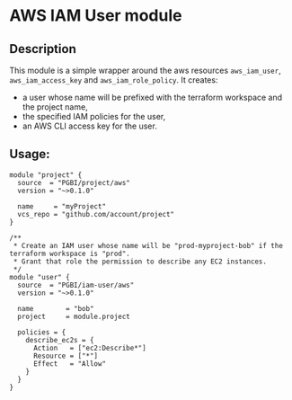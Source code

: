 # AWS IAM User module

## Description

This module is a simple wrapper around the aws resources `aws_iam_user`, `aws_iam_access_key` and
 `aws_iam_role_policy`. It creates:
 * a user whose name will be prefixed with the terraform workspace and the project name,
 * the specified IAM policies for the user,
 * an AWS CLI access key for the user.

## Usage:

```hcl
module "project" {
  source  = "PGBI/project/aws"
  version = "~>0.1.0"

  name     = "myProject"
  vcs_repo = "github.com/account/project"
}

/**
 * Create an IAM user whose name will be "prod-myproject-bob" if the terraform workspace is "prod".
 * Grant that role the permission to describe any EC2 instances.
 */
module "user" {
  source  = "PGBI/iam-user/aws"
  version = "~>0.1.0"

  name        = "bob"
  project     = module.project

  policies = {
    describe_ec2s = {
      Action   = ["ec2:Describe*"]
      Resource = ["*"]
      Effect   = "Allow"
    }
  }
}
```

